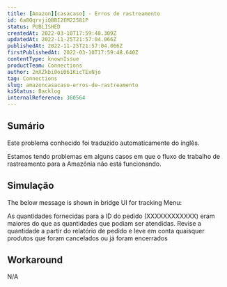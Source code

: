 ```yaml
---
title: [Amazon][casacaso] - Erros de rastreamento
id: 6a8QqrvjiQBBI2EM22581P
status: PUBLISHED
createdAt: 2022-03-10T17:59:48.309Z
updatedAt: 2022-11-25T21:57:04.066Z
publishedAt: 2022-11-25T21:57:04.066Z
firstPublishedAt: 2022-03-10T17:59:48.640Z
contentType: knownIssue
productTeam: Connections
author: 2mXZkbi0oi061KicTExNjo
tag: Connections
slug: amazoncasacaso-erros-de-rastreamento
kiStatus: Backlog
internalReference: 360564
---
```


## Sumário

<div class="alert alert-info">
  <p>Este problema conhecido foi traduzido automaticamente do inglês.</p>
</div>


Estamos tendo problemas em alguns casos em que o fluxo de trabalho de rastreamento para a Amazônia não está funcionando.



## Simulação



The below message is shown in bridge UI for tracking Menu:

As quantidades fornecidas para a ID do pedido (XXXXXXXXXXXX) eram maiores do que as quantidades que podiam ser atendidas. Revise a quantidade a partir do relatório de pedido e leve em conta quaisquer produtos que foram cancelados ou já foram encerrados



## Workaround


N/A

